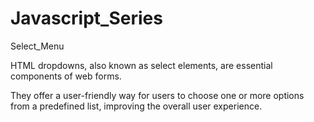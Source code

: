 # Javascript_Series
Select_Menu 

HTML dropdowns, also known as select elements, are essential components of web forms. 

They offer a user-friendly way for users to choose one or more options from a predefined list, improving the overall user experience.
